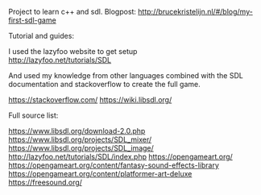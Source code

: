 Project to learn c++ and sdl.
Blogpost: http://brucekristelijn.nl/#/blog/my-first-sdl-game

Tutorial and guides:

I used the lazyfoo website to get setup  
http://lazyfoo.net/tutorials/SDL

And used my knowledge from other languages combined with the SDL documentation and stackoverflow to create the full game.


https://stackoverflow.com/
https://wiki.libsdl.org/


Full source list:


https://www.libsdl.org/download-2.0.php
https://www.libsdl.org/projects/SDL_mixer/
https://www.libsdl.org/projects/SDL_image/
http://lazyfoo.net/tutorials/SDL/index.php
https://opengameart.org/
https://opengameart.org/content/fantasy-sound-effects-library
https://opengameart.org/content/platformer-art-deluxe
https://freesound.org/
